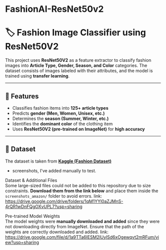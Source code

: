 # FashionAI-ResNet50v2

# 🏷️ Fashion Image Classifier using ResNet50V2

This project uses **ResNet50V2** as a feature extractor to classify fashion images into **Article Type, Gender, Season, and Color** categories. The dataset consists of images labeled with their attributes, and the model is trained using **transfer learning**.

---

## 📌 Features
- Classifies fashion items into **125+ article types**  
- Predicts **gender (Men, Women, Unisex, etc.)**  
- Determines the **season (Summer, Winter, etc.)**  
- Identifies the **dominant color** of the clothing item  
- Uses **ResNet50V2 (pre-trained on ImageNet)** for **high accuracy**  

---

## 📁 Dataset
The dataset is taken from **[Kaggle (Fashion Dataset)](https://www.kaggle.com)** 
- screenshots, I've added manually to test.

Dataset & Additional Files  
Some large-sized files could not be added to this repository due to size constraints. **Download them from the link below** and place them inside the `screenshots_amazon/` folder to avoid errors.
link: https://drive.google.com/drive/folders/1qM1YYl0aZJMnS-4rQR1wDnFQgOXvUPL7?usp=sharing

Pre-trained Model Weights  
The model weights were **manually downloaded and added** since they were not downloading directly from ImageNet. Ensure that the path of the weights are correctly downloaded and added. 
link: https://drive.google.com/file/d/1a9TTa6IESM2lUylSd6xOgewqvt2mRFum/view?usp=sharing
